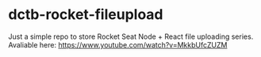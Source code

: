# dctb-rocket-fileupload
Just a simple repo to store Rocket Seat Node + React file uploading series. Avaliable here: https://www.youtube.com/watch?v=MkkbUfcZUZM
